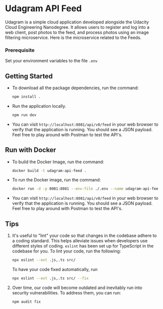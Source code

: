 # Udagram API Feed

Udagram is a simple cloud application developed alongside the Udacity Cloud Engineering Nanodegree. It allows users to register and log into a web client, post photos to the feed, and process photos using an image filtering microservice. Here is the microservice related to the Feeds.

### Prerequisite

Set your environment variables to the file `.env`

## Getting Started

- To download all the package dependencies, run the command:

  ```bash
  npm install .
  ```

- Run the application locally.

  ```bash
  npm run dev
  ```

- You can visit `http://localhost:8081/api/v0/feed` in your web browser to verify that the application is running. You should see a JSON payload. Feel free to play around with Postman to test the API's.

## Run with Docker

- To build the Docker Image, run the command:

  ```bash
  docker build -t udagram-api-feed .
  ```

- To run the Docker image, run the command:

  ```bash
  docker run -d -p 8081:8081 --env-file ./.env --name udagram-api-feed-service --network udagram-network -v ${HOME}/.aws/credentials:/root/.aws/credentials:ro udagram-api-feed
  ```

- You can visit `http://localhost:8081/api/v0/feed` in your web browser to verify that the application is running. You should see a JSON payload. Feel free to play around with Postman to test the API's.

## Tips

1. It's useful to "lint" your code so that changes in the codebase adhere to a coding standard. This helps alleviate issues when developers use different styles of coding. `eslint` has been set up for TypeScript in the codebase for you. To lint your code, run the following:

   ```bash
   npx eslint --ext .js,.ts src/
   ```

   To have your code fixed automatically, run

   ```bash
   npx eslint --ext .js,.ts src/ --fix
   ```

2. Over time, our code will become outdated and inevitably run into security vulnerabilities. To address them, you can run:

   ```bash
   npm audit fix
   ```
